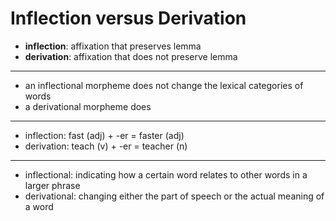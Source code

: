 # Inflection versus Derivation

- **inflection**: affixation that preserves lemma
- **derivation**: affixation that does not preserve lemma

---

- an inflectional morpheme does not change the lexical categories of words
- a derivational morpheme does

---

- inflection: fast (adj) + -er = faster (adj)
- derivation: teach (v) + -er = teacher (n)

---

- inflectional: indicating how a certain word relates to other words in a larger phrase
- derivational: changing either the part of speech or the actual meaning of a word
